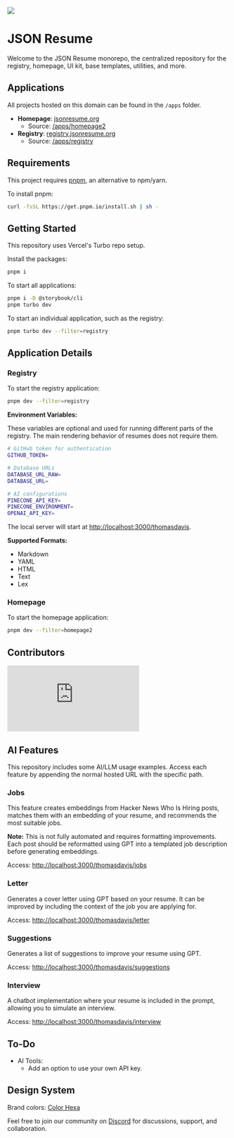 [![](https://dcbadge.limes.pink/api/server/GTZtn8pTXC)](https://discord.gg/GTZtn8pTXC)

# JSON Resume

Welcome to the JSON Resume monorepo, the centralized repository for the registry, homepage, UI kit, base templates, utilities, and more.

## Applications

All projects hosted on this domain can be found in the `/apps` folder.

- **Homepage**: [jsonresume.org](https://jsonresume.org)
  - Source: [/apps/homepage2](https://github.com/jsonresume/jsonresume.org/tree/master/apps/homepage2)
- **Registry**: [registry.jsonresume.org](https://registry.jsonresume.org)
  - Source: [/apps/registry](https://github.com/jsonresume/jsonresume.org/tree/master/apps/registry)

## Requirements

This project requires [pnpm](https://pnpm.io/installation), an alternative to npm/yarn.

To install pnpm:

```sh
curl -fsSL https://get.pnpm.io/install.sh | sh -
```

## Getting Started

This repository uses Vercel's Turbo repo setup.

Install the packages:

```sh
pnpm i
```

To start all applications:

```sh
pnpm i -D @storybook/cli
pnpm turbo dev
```

To start an individual application, such as the registry:

```sh
pnpm turbo dev --filter=registry
```

## Application Details

### Registry

To start the registry application:

```sh
pnpm dev --filter=registry
```

**Environment Variables:**

These variables are optional and used for running different parts of the registry. The main rendering behavior of resumes does not require them.

```sh
# GitHub token for authentication
GITHUB_TOKEN=

# Database URLs
DATABASE_URL_RAW=
DATABASE_URL=

# AI configurations
PINECONE_API_KEY=
PINECONE_ENVIRONMENT=
OPENAI_API_KEY=
```

The local server will start at [http://localhost:3000/thomasdavis](http://localhost:3000/thomasdavis).

**Supported Formats:**

- Markdown
- YAML
- HTML
- Text
- Lex

### Homepage

To start the homepage application:

```sh
pnpm dev --filter=homepage2
```

## Contributors

[![](https://4.vercel.app/github/contributors/jsonresume/jsonresume.org?strokeopacity=1)](https://discord.gg/GTZtn8pTXC)

## AI Features

This repository includes some AI/LLM usage examples. Access each feature by appending the normal hosted URL with the specific path.

### Jobs

This feature creates embeddings from Hacker News Who Is Hiring posts, matches them with an embedding of your resume, and recommends the most suitable jobs.

**Note:** This is not fully automated and requires formatting improvements. Each post should be reformatted using GPT into a templated job description before generating embeddings.

Access: [http://localhost:3000/thomasdavis/jobs](http://localhost:3000/thomasdavis/jobs)

### Letter

Generates a cover letter using GPT based on your resume. It can be improved by including the context of the job you are applying for.

Access: [http://localhost:3000/thomasdavis/letter](http://localhost:3000/thomasdavis/letter)

### Suggestions

Generates a list of suggestions to improve your resume using GPT.

Access: [http://localhost:3000/thomasdavis/suggestions](http://localhost:3000/thomasdavis/suggestions)

### Interview

A chatbot implementation where your resume is included in the prompt, allowing you to simulate an interview.

Access: [http://localhost:3000/thomasdavis/interview](http://localhost:3000/thomasdavis/interview)

## To-Do

- AI Tools:
  - Add an option to use your own API key.


## Design System

Brand colors: [Color Hexa](https://www.colorhexa.com/fff18f)

Feel free to join our community on [Discord](https://discord.gg/GTZtn8pTXC) for discussions, support, and collaboration.
